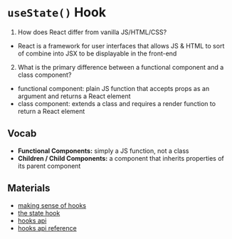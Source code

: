 # `useState()` Hook

1. How does React differ from vanilla JS/HTML/CSS?
  
- React is a framework for user interfaces that allows JS & HTML to sort of combine into JSX to be displayable in the front-end

2. What is the primary difference between a functional component and a class component?

- functional component: plain JS function that accepts props as an argument and returns a React element
- class component: extends a class and requires a render function to return a React element

## Vocab

- **Functional Components:** simply a JS function, not a class
- **Children / Child Components:** a component that inherits properties of its parent component

## Materials

- [making sense of hooks](https://medium.com/@dan_abramov/making-sense-of-react-hooks-fdbde8803889)
- [the state hook](https://reactjs.org/docs/hooks-state.html)
- [hooks api](https://reactjs.org/docs/hooks-overview.html)
- [hooks api reference](https://reactjs.org/docs/hooks-reference.html)